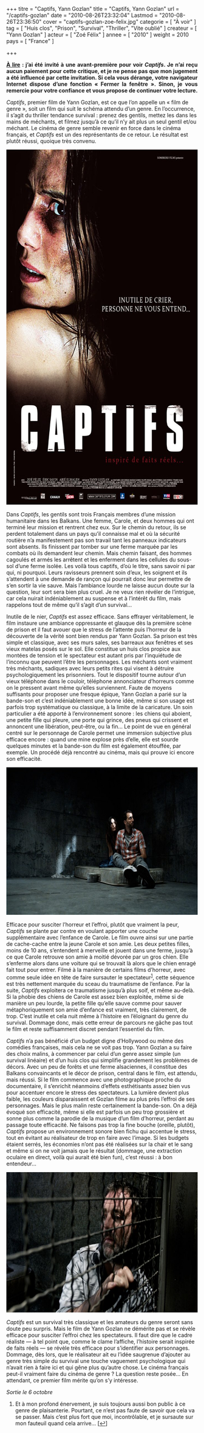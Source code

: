 +++
titre = "Captifs, Yann Gozlan"
title = "Captifs, Yann Gozlan"
url = "/captifs-gozlan"
date = "2010-08-26T23:32:04"
Lastmod = "2010-08-26T23:36:50"
cover = "captifs-gozlan-zoe-felix.jpg"
categorie = [ "À voir" ]
tag = [ "Huis clos", "Prison", "Survival", "Thriller", "Vite oublié" ]
createur = [ "Yann Gozlan" ]
acteur = [ "Zoé Félix" ]
annee = [ "2010" ]
weight = 2010
pays = [ "France" ]

+++

<div id="avert" style="text-align: justify;"><strong><span style="text-decoration: underline;">À lire</span> : j’ai été invité à une avant-première pour voir <em>Captifs</em>. Je n’ai reçu aucun paiement pour cette critique, et je ne pense pas que mon jugement a été influencé par cette invitation. Si cela vous dérange, votre navigateur Internet dispose d’une fonction « Fermer la fenêtre ». Sinon, je vous remercie pour votre confiance et vous propose de continuer votre lecture.</strong></div>
<p><em>Captifs</em>, premier film de Yann Gozlan, est ce que l&rsquo;on appelle un &laquo;&nbsp;film de genre&nbsp;&raquo;, soit un film qui suit le schéma attendu d&rsquo;un genre. En l&rsquo;occurrence, il s&rsquo;agit du thriller tendance survival : prenez des gentils, mettez les dans les mains de méchants, et filmez jusqu&rsquo;à ce qu&rsquo;il n&rsquo;y ait plus un seul gentil et/ou méchant. Le cinéma de genre semble revenir en force dans le cinéma français, et <em>Captifs</em> est un des représentants de ce retour. Le résultat est plutôt réussi, quoique très convenu.</p>
<p><a href="http://www.allocine.fr/film/fichefilm_gen_cfilm=148444.html"> </a></p>
<p style="text-align: center;"><a href="http://www.allocine.fr/film/fichefilm_gen_cfilm=148444.html"></a></p>
<p><a href="http://www.allocine.fr/film/fichefilm_gen_cfilm=148444.html"></p>
<div style="text-align: center;"><img class="aligncenter" src="captifs-gozlan.jpg" border="0" alt="captifs-gozlan.jpg" width="690" height="934" /></div>
<p></a></p>
<p>Dans <em>Captifs</em>, les gentils sont trois Français membres d&rsquo;une mission humanitaire dans les Balkans. Une femme, Carole, et deux hommes qui ont terminé leur mission et rentrent chez eux. Sur le chemin du retour, ils se perdent totalement dans un pays qu&rsquo;il connaisse mal et où la sécurité routière n&rsquo;a manifestement pas son travail tant les panneaux indicateurs sont absents. Ils finissent par tomber sur une ferme marquée par les combats où ils demandent leur chemin. Mais chemin faisant, des hommes cagoulés et armés les arrêtent et les enferment dans les cellules du sous-sol d&rsquo;une ferme isolée. Les voilà tous captifs, d&rsquo;où le titre, sans savoir ni par qui, ni pourquoi. Leurs ravisseurs prennent soin d&rsquo;eux, les soignent et ils s&rsquo;attendent à une demande de rançon qui pourrait donc leur permettre de s&rsquo;en sortir la vie sauve. Mais l&rsquo;ambiance lourde ne laisse aucun doute sur la question, leur sort sera bien plus cruel. Je ne veux rien révéler de l&rsquo;intrigue, car cela nuirait indéniablement au suspense et à l&rsquo;intérêt du film, mais rappelons tout de même qu&rsquo;il s&rsquo;agit d&rsquo;un survival…</p>
<p>Inutile de le nier, <em>Captifs</em> est assez efficace. Sans effrayer véritablement, le film instaure une ambiance oppressante et glauque dès la première scène de prison et il faut avouer que le stress de l&rsquo;attente puis l&rsquo;horreur de la découverte de la vérité sont bien rendus par Yann Gozlan. Sa prison est très simple et classique, avec ses murs sales, ses barreaux aux fenêtres et ses vieux matelas posés sur le sol. Elle constitue un huis clos propice aux montées de tension et le spectateur est autant pris par l&rsquo;inquiétude de l&rsquo;inconnu que peuvent l&rsquo;être les personnages. Les méchants sont vraiment très méchants, sadiques avec leurs petits rites qui visent à détruire psychologiquement les prisonniers. Tout le dispositif tourne autour d&rsquo;un vieux téléphone dans le couloir, téléphone annonciateur d&rsquo;horreurs comme on le pressent avant même qu&rsquo;elles surviennent. Faute de moyens suffisants pour proposer une fresque épique, Yann Gozlan a parié sur la bande-son et c&rsquo;est indéniablement une bonne idée, même si son usage est parfois trop systématique ou classique, à la limite de la caricature. Un soin particulier a été apporté à l&rsquo;environnement sonore : les chiens qui aboient, une petite fille qui pleure, une porte qui grince, des pneus qui crissent et annoncent une libération, peut-être, ou la fin… Le point de vue en général centré sur le personnage de Carole permet une immersion subjective plus efficace encore : quand une mine explose près d&rsquo;elle, elle est sourde quelques minutes et la bande-son du film est également étouffée, par exemple. Un procédé déjà rencontré au cinéma, mais qui prouve ici encore son efficacité.</p>
<div style="text-align: center;"><img class="aligncenter" src="captifs-elmaleh-felix-gozlan.jpg" border="0" alt="captifs-elmaleh-felix-gozlan.jpg" width="690" height="388" /></div>
<p>Efficace pour susciter l&rsquo;horreur et l&rsquo;effroi, plutôt que vraiment la peur, <em>Captifs</em> se plante par contre en voulant apporter une couche supplémentaire avec l&rsquo;enfance de Carole. Le film ouvre ainsi sur une partie de cache-cache entre la jeune Carole et son amie. Les deux petites filles, moins de 10 ans, s&rsquo;entendent à merveille et jouent dans une ferme, jusqu&rsquo;à ce que Carole retrouve son amie à moitié dévorée par un gros chien. Elle s&rsquo;enferme alors dans une voiture qui se trouvait là alors que le chien enragé fait tout pour entrer. Filmé à la manière de certains films d&rsquo;horreur, avec comme seule idée en tête de faire sursauter le spectateur<sup><a href="#footnote_0_3938" id="identifier_0_3938" class="footnote-link footnote-identifier-link" title="Et &agrave; mon profond &eacute;nervement, je suis toujours aussi bon public &agrave; ce genre de plaisanterie. Pourtant, ce n&rsquo;est pas faute de savoir que cela va se passer. Mais c&rsquo;est plus fort que moi, incontr&ocirc;lable, et je sursaute sur mon fauteuil quand cela arrive&hellip;">1</a></sup>, cette séquence est très nettement marquée du sceau du traumatisme de l&rsquo;enfance. Par la suite, <em>Captifs</em> exploitera ce traumatisme jusqu&rsquo;à plus soif, et même au-delà. Si la phobie des chiens de Carole est assez bien exploitée, même si de manière un peu lourde, la petite fille qu&rsquo;elle sauve comme pour sauver métaphoriquement son amie d&rsquo;enfance est vraiment, très clairement, de trop. C&rsquo;est inutile et cela nuit même à l&rsquo;histoire en l&rsquo;éloignant du genre du survival. Dommage donc, mais cette erreur de parcours ne gâche pas tout le film et reste suffisamment discret pendant l&rsquo;essentiel du film.</p>
<p><em>Captifs</em> n&rsquo;a pas bénéficié d&rsquo;un budget digne d&rsquo;Hollywood ou même des comédies françaises, mais cela ne se voit pas trop. Yann Gozlan a su faire des choix malins, à commencer par celui d&rsquo;un genre assez simple (un survival linéaire) et d&rsquo;un huis clos qui simplifie grandement les problèmes de décors. Avec un peu de forêts et une ferme alsaciennes, il constitue des Balkans convaincants et le décor de prison, central dans le film, est attendu, mais réussi. Si le film commence avec une photographique proche du documentaire, il s&rsquo;enrichit néanmoins d&rsquo;effets esthétisants assez bien vus pour accentuer encore le stress des spectateurs. La lumière devient plus faible, les couleurs disparaissent et Gozlan filme au plus près l&rsquo;effroi de ses personnages. Mais le plus malin reste certainement la bande-son. On a déjà évoqué son efficacité, même si elle est parfois un peu trop grossière et sonne plus comme la parodie de la musique d&rsquo;un film d&rsquo;horreur, perdant au passage toute efficacité. Ne faisons pas trop la fine bouche (oreille, plutôt), <em>Captifs</em> propose un environnement sonore bien fichu qui accentue le stress, tout en évitant au réalisateur de trop en faire avec l&rsquo;image. Si les budgets étaient serrés, les économies n&rsquo;ont pas été réalisées sur la chair et le sang et même si on ne voit jamais que le résultat (dommage, une extraction oculaire en direct, voilà qui aurait été bien fun), c&rsquo;est réussi : à bon entendeur…</p>
<div style="text-align: center;"><img class="aligncenter" src="captifs-eric-savin.jpg" border="0" alt="captifs-eric-savin.jpg" width="690" height="369" /></div>
<p><em>Captifs</em> est un survival très classique et les amateurs du genre seront sans doute peu surpris. Mais le film de Yann Gozlan ne démérite pas et se révèle efficace pour susciter l&rsquo;effroi chez les spectateurs. Il faut dire que le cadre réaliste — à tel point que, comme le clame l&rsquo;affiche, l&rsquo;histoire serait inspirée de faits réels — se révèle très efficace pour s&rsquo;identifier aux personnages. Dommage, dès lors, que le réalisateur ait eu l&rsquo;idée saugrenue d&rsquo;ajouter au genre très simple du survival une touche vaguement psychologique qui n&rsquo;avait rien à faire ici et qui gêne plus qu&rsquo;autre chose. Le cinéma français peut-il vraiment faire du cinéma de genre ? La question reste posée… En attendant, ce premier film mérite qu&rsquo;on s&rsquo;y intéresse.</p>
<p><em>Sortie le 6 octobre</em></p>
<ol class="footnotes"><li id="footnote_0_3938" class="footnote">Et à mon profond énervement, je suis toujours aussi bon public à ce genre de plaisanterie. Pourtant, ce n&rsquo;est pas faute de savoir que cela va se passer. Mais c&rsquo;est plus fort que moi, incontrôlable, et je sursaute sur mon fauteuil quand cela arrive… [<a href="#identifier_0_3938" class="footnote-link footnote-back-link">&#8617;</a>]</li></ol>
